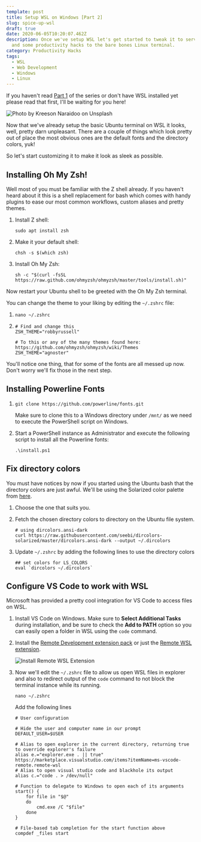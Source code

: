 ```yaml
---
template: post
title: Setup WSL on Windows [Part 2]
slug: spice-up-wsl
draft: true
date: 2020-06-05T10:20:07.462Z
description: Once we've setup WSL let's get started to tweak it to serve us best
  and some productivity hacks to the bare bones Linux terminal.
category: Productivity Hacks
tags:
  - WSL
  - Web Development
  - Windows
  - Linux
---
```

If you haven't read [Part 1](https://huzaifarif.dev/posts/windows-wsl-setup) of the series or don't have WSL installed yet please read that first, I'll be waiting for you here!

![Photo by Kreeson Naraidoo on Unsplash](/media/kreeson-naraidoo-hqrrawhhu5w-unsplash.jpg "Let's jazz it up!")

Now that we've already setup the basic Ubuntu terminal on WSL it looks, well, pretty darn unpleasant. There are a couple of things which look pretty out of place the most obvious ones are the default fonts and the directory colors, yuk!

So let's start customizing it to make it look as sleek as possible.

## Installing Oh My Zsh!

Well most of you must be familiar with the Z shell already. If you haven't heard about it this is a shell replacement for bash which comes with handy plugins to ease our most common workflows, custom aliases and pretty themes.

1. Install Z shell:

   ```
   sudo apt install zsh
   ```
2. Make it your default shell:

   ```
   chsh -s $(which zsh)
   ```
3. Install Oh My Zsh:

   ```
   sh -c "$(curl -fsSL https://raw.github.com/ohmyzsh/ohmyzsh/master/tools/install.sh)"
   ```

Now restart your Ubuntu shell to be greeted with the Oh My Zsh terminal.

You can change the theme to your liking by editing the `~/.zshrc` file:

1. ```
   nano ~/.zshrc
   ```
2. ```
   # Find and change this
   ZSH_THEME="robbyrussell"

   # To this or any of the many themes found here: https://github.com/ohmyzsh/ohmyzsh/wiki/Themes
   ZSH_THEME="agnoster"
   ```

You'll notice one thing, that for some of the fonts are all messed up now. Don't worry we'll fix those in the next step.

## Installing Powerline Fonts

1. ```
   git clone https://github.com/powerline/fonts.git
   ```

   Make sure to clone this to a Windows directory under `/mnt/` as we need to execute the PowerShell script on Windows.
2. Start a PowerShell instance as Administrator and execute the following script to install all the Powerline fonts:

   ```
   .\install.ps1
   ```

## Fix directory colors

You must have notices by now if you started using the Ubuntu bash that the directory colors are just awful. We'll be using the Solarized color palette from [here](https://github.com/seebi/dircolors-solarized).

1. Choose the one that suits you.
2. Fetch the chosen directory colors to directory on the Ubuntu file system.

   ```
   # using dircolors.ansi-dark
   curl https://raw.githubusercontent.com/seebi/dircolors-solarized/master/dircolors.ansi-dark --output ~/.dircolors
   ```
3. Update `~/.zshrc` by adding the following lines to use the directory colors

   ```
   ## set colors for LS_COLORS
   eval `dircolors ~/.dircolors`
   ```

## Configure VS Code to work with WSL

Microsoft has provided a pretty cool integration for VS Code to access files on WSL.

1. Install VS Code on Windows. Make sure to **Select Additional Tasks** during installation, and be sure to check the **Add to PATH** option so you can easily open a folder in WSL using the `code` command.
2. Install the [Remote Development extension pack](https://aka.ms/vscode-remote/download/extension) or just the [Remote WSL extension](https://marketplace.visualstudio.com/items?itemName=ms-vscode-remote.remote-wsl).

   ![Install Remote WSL Extension](/media/remote-wsl-extension.png)
3. Now we'll edit the `~/.zshrc` file to allow us open WSL files in explorer and also to redirect output of the `code` command to not block the terminal instance while its running.

   ```
   nano ~/.zshrc
   ```

   Add the following lines

   ```
   # User configuration

   # Hide the user and computer name in our prompt
   DEFAULT_USER=$USER

   # Alias to open explorer in the current directory, returning true to override explorer's failure
   alias e.="explorer.exe . || true"
   https://marketplace.visualstudio.com/items?itemName=ms-vscode-remote.remote-wsl
   # Alias to open visual studio code and blackhole its output
   alias c.="code . > /dev/null"

   # Function to delegate to Windows to open each of its arguments
   start() {
       for file in "$@"
       do
           cmd.exe /C "$file"
       done
   }

   # File-based tab completion for the start function above
   compdef _files start
   ```